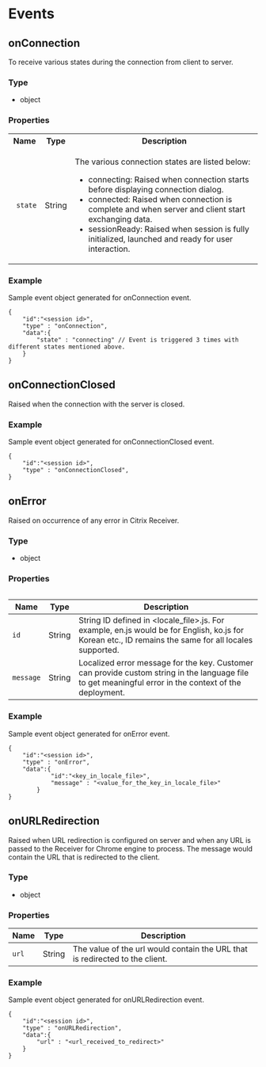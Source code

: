 # Events

<a name="onconnection"></a>

## onConnection

To receive various states during the connection from client to server.

### Type

* object

### Properties

<table>
	<tr>
		<th>Name</th>
		<th>Type</th>
		<th>Description</th>
	</tr>
	<tr>
		<td><code> state </code></td>
		<td>String</td>
		<td><p>The various connection states are listed below:</p>
				<ul>
					<li>connecting: Raised when connection starts before displaying connection dialog.</li>
					<li>connected: Raised when connection is complete and when server and client start exchanging data.</li> 
					<li>sessionReady: Raised when session is fully initialized, launched and ready for user interaction.</li> 
				</ul></td></tr>
<table>
			
### Example

Sample event object generated for onConnection event.

```
{
	"id":"<session id>",
	"type" : "onConnection",
	"data":{
		"state" : "connecting" // Event is triggered 3 times with different states mentioned above.
	}
}
```
<a name="onconnectionclosed"></a>

## onConnectionClosed

Raised when the connection with the server is closed.

### Example

Sample event object generated for onConnectionClosed event.

```
{
	"id":"<session id>",
	"type" : "onConnectionClosed",
}
```
<a name="onerror"></a>

## onError

Raised on occurrence of any error in Citrix Receiver.

### Type

* object

### Properties

| Name | Type | Description |
|---|---|---|
| `id` | String |	String ID defined in <locale_file>.js. For example, en.js would be for English, ko.js for Korean etc., ID remains the same for all locales supported. |
| `message` | String |	Localized error message for the key. Customer can provide custom string in  the language file to get meaningful error in the context of the deployment. |

### Example

Sample event object generated for onError event.

```
{
	"id":"<session id>",
	"type" : "onError",
	"data":{
			"id":"<key_in_locale_file>",
			"message" : "<value_for_the_key_in_locale_file>"
		}
}
```
<a name="onurlredirection"></a>

## onURLRedirection

Raised when URL redirection is configured on server and when any URL is passed to the Receiver for Chrome engine to process. The message would contain the URL that is redirected to the client.

### Type

* object

### Properties

| Name | Type | Description |
|---|---|---|
| `url` |	String | The value of the url would contain the URL that is redirected to the client. |

### Example

Sample event object generated for onURLRedirection event.

```
{
	"id":"<session id>",
	"type" : "onURLRedirection",
	"data":{
		"url" : "<url_received_to_redirect>"
	}
}
```